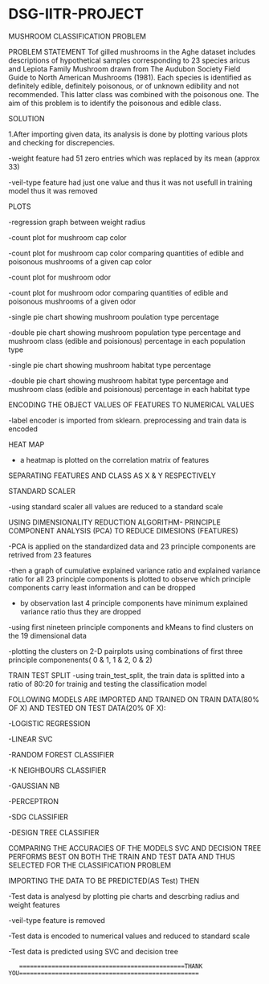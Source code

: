 # DSG-IITR-PROJECT
MUSHROOM CLASSIFICATION PROBLEM

PROBLEM STATEMENT
Tof gilled mushrooms in the Aghe dataset includes descriptions of hypothetical samples corresponding to 23 species aricus and Lepiota Family Mushroom drawn from The Audubon Society Field Guide to North American Mushrooms (1981). Each species is identified as definitely edible, definitely poisonous, or of unknown edibility and not recommended. This latter class was combined with the poisonous one. The aim of this problem is to identify the poisonous and edible class. 

SOLUTION

1.After importing given data, its analysis is done by plotting various plots and checking for discrepencies.
 
  -weight feature had 51 zero entries which was replaced by its mean (approx 33)
  
  -veil-type feature had just one value and thus it was not usefull in training model thus it was removed
  
  PLOTS
  
  -regression graph between weight radius
  
  -count plot for mushroom cap color
  
  -count plot for mushroom cap color comparing quantities of edible and poisonous mushrooms of a given cap color
  
  -count plot for mushroom odor
  
  -count plot for mushroom odor comparing quantities of edible and poisonous mushrooms of a given odor
  
  -single pie chart showing mushroom poulation type percentage
  
  -double pie chart showing mushroom population type percentage and mushroom class (edible and poisionous) percentage in each      population type
  
  -single pie chart showing mushroom habitat type percentage
  
  -double pie chart showing mushroom habitat type percentage and mushroom class (edible and poisionous) percentage in each      habitat type
  
ENCODING THE OBJECT VALUES OF FEATURES TO NUMERICAL VALUES
  
  -label encoder is imported from sklearn. preprocessing and train data is encoded
  
HEAT MAP
  
  - a heatmap is plotted on the correlation matrix of features
 
SEPARATING FEATURES AND CLASS AS X & Y RESPECTIVELY
  
STANDARD SCALER
  
  -using standard scaler all values are reduced to a standard scale
  
USING DIMENSIONALITY REDUCTION ALGORITHM- PRINCIPLE COMPONENT ANALYSIS (PCA) TO REDUCE DIMESIONS (FEATURES)
  
  -PCA is applied on the standardized data and 23 principle components are retrived from 23 features
 
  -then a graph of cumulative explained variance ratio and explained variance ratio for all 23 principle components is          plotted to observe which principle components carry least information and can be dropped
  
  - by observation last 4 principle components have minimum explained variance ratio thus they are dropped
  
  -using first nineteen principle components and kMeans to find clusters on the 19 dimensional data
  
  -plotting the clusters on 2-D pairplots using combinations of first three principle componenents( 0 & 1, 1 & 2, 0 & 2)
 
 
  TRAIN TEST SPLIT
  -using train_test_split, the train data is splitted into a ratio of 80:20 for trainig and testing the classification model
  
  FOLLOWING MODELS ARE IMPORTED AND TRAINED ON TRAIN DATA(80% OF X) AND TESTED ON TEST DATA(20% 0F X):
  
  -LOGISTIC REGRESSION
  
  -LINEAR SVC
  
  -RANDOM FOREST CLASSIFIER
  
  -K NEIGHBOURS CLASSIFIER
  
  -GAUSSIAN NB
  
  -PERCEPTRON
  
  -SDG CLASSIFIER
  
  -DESIGN TREE CLASSIFIER
  
 COMPARING THE ACCURACIES OF THE MODELS SVC AND DECISION TREE PERFORMS BEST ON BOTH THE TRAIN AND TEST DATA AND THUS SELECTED FOR THE CLASSIFICATION PROBLEM
 
 IMPORTING THE DATA TO BE PREDICTED(AS Test) THEN
 
 -Test data is analyesd by plotting pie charts and descrbing radius and weight features
 
 -veil-type feature is removed
 
 -Test data is encoded to numerical values and reduced to standard scale
 
 -Test data is predicted using SVC and decision tree
 
       ==============================================THANK YOU==================================================
  
  
  
  
  
  
  
  
  
  
  
  
  
  
  
  
  
  
  
  
  
  
  
  
  
  
  
  
  
  
  
  
  
  
  
  
  
  
  
  
  
  
  
  
  
  
  
